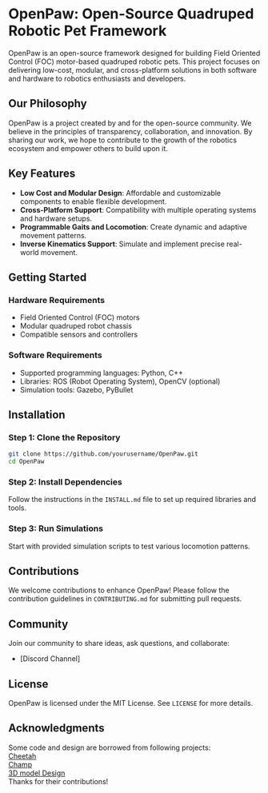 # OpenPaw: Open-Source Quadruped Robotic Pet Framework

OpenPaw is an open-source framework designed for building Field Oriented Control (FOC) motor-based quadruped robotic pets. This project focuses on delivering low-cost, modular, and cross-platform solutions in both software and hardware to robotics enthusiasts and developers.

## Our Philosophy

OpenPaw is a project created by and for the open-source community. We believe in the principles of transparency, collaboration, and innovation. By sharing our work, we hope to contribute to the growth of the robotics ecosystem and empower others to build upon it.

## Key Features

- **Low Cost and Modular Design**: Affordable and customizable components to enable flexible development.
- **Cross-Platform Support**: Compatibility with multiple operating systems and hardware setups.
- **Programmable Gaits and Locomotion**: Create dynamic and adaptive movement patterns.
- **Inverse Kinematics Support**: Simulate and implement precise real-world movement.

## Getting Started

### Hardware Requirements
- Field Oriented Control (FOC) motors  
- Modular quadruped robot chassis  
- Compatible sensors and controllers  

### Software Requirements
- Supported programming languages: Python, C++  
- Libraries: ROS (Robot Operating System), OpenCV (optional)  
- Simulation tools: Gazebo, PyBullet  

## Installation

### Step 1: Clone the Repository
```bash
git clone https://github.com/yourusername/OpenPaw.git
cd OpenPaw
```

### Step 2: Install Dependencies
Follow the instructions in the `INSTALL.md` file to set up required libraries and tools.

### Step 3: Run Simulations
Start with provided simulation scripts to test various locomotion patterns.

## Contributions
We welcome contributions to enhance OpenPaw! Please follow the contribution guidelines in `CONTRIBUTING.md` for submitting pull requests.

## Community
Join our community to share ideas, ask questions, and collaborate:  
- [Discord Channel]

## License
OpenPaw is licensed under the MIT License. See `LICENSE` for more details.

## Acknowledgments
Some code and design are borrowed from following projects:  
[Cheetah](https://github.com/mit-biomimetics/Cheetah-Software)  
[Champ](https://github.com/chvmp/champ)  
[3D model Design](https://oshwhub.com/gulu666/detector-disaster-scene-3d-reconstruction-robot-dog)  
Thanks for their contributions!





